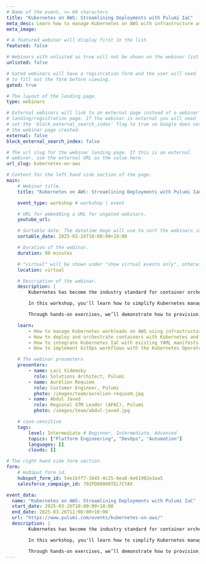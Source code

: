 ```yaml
---
# Name of the event, <= 60 characters
title: "Kubernetes on AWS: Streamlining Deployments with Pulumi IaC"
meta_desc: Learn how to manage Kubernetes on AWS with infrastructure as code. Simplify deployments, automate workloads, and integrate cloud services efficiently.
meta_image:

# A featured webinar will display first in the list.
featured: false

# Webinars with unlisted as true will not be shown on the webinar list
unlisted: false

# Gated webinars will have a registration form and the user will need
# to fill out the form before viewing.
gated: true

# The layout of the landing page.
type: webinars

# External webinars will link to an external page instead of a webinar
# landing/registration page. If the webinar is external you will need
# set the 'block_external_search_index' flag to true so Google does not index
# the webinar page created.
external: false
block_external_search_index: false

# The url slug for the webinar landing page. If this is an external
# webinar, use the external URL as the value here.
url_slug: kubernetes-on-aws

# Content for the left hand side section of the page.
main:
    # Webinar title.
    title: "Kubernetes on AWS: Streamlining Deployments with Pulumi IaC"

    event_type: workshop # workshop | event

    # URL for embedding a URL for ungated webinars.
    youtube_url: 

    # Sortable date. The datetime Hugo will use to sort the webinars in date order.
    sortable_date: 2025-03-26T10:00:00+10:00

    # Duration of the webinar.
    duration: 90 minutes

    # "virtual" will be shown under "show virtual events only", otherwise shown as City, State (seattle, wa)
    location: virtual

    # Description of the webinar.
    description: |
        Kubernetes has become the industry standard for container orchestration, offering scalability and flexibility for cloud-native applications. However, managing Kubernetes—especially across cloud environments—can be complex and time-consuming.

        In this workshop, you'll learn how to simplify Kubernetes management on AWS using infrastructure as code. By leveraging a modern approach, you can define and deploy Kubernetes resources programmatically, reduce reliance on YAML configurations, and integrate cloud services seamlessly.

        Through hands-on exercises, we’ll demonstrate how to provision, configure, and maintain Kubernetes clusters and containerized applications with efficiency and reliability.

    learn:
        - How to manage Kubernetes workloads on AWS using infrastructure as code.
        - How to deploy and orchestrate containers with Kubernetes and Docker providers in a single workflow.
        - How to integrate Kubernetes IaC with existing YAML manifests, Helm charts, and cloud services.
        - How to implement GitOps workflows with the Kubernetes Operator for automated deployments.

    # The webinar presenters
    presenters:
        - name: Laci Videmsky
          role: Solutions Architect, Pulumi
        - name: Aurélien Requiem
          role: Customer Engineer, Pulumi
          photo: /images/team/aurelien-requiem.jpg
        - name: Abdul Javed
          role: Regional GTM Leader (APAC), Pulumi
          photo: /images/team/abdul-javed.jpg

    # case-sensitive
    tags:
        level: Intermediate # Beginner, Intermediate, Advanced
        topics: ["Platform Engineering", "DevOps", "Automation"]
        languages: []
        clouds: []

# The right hand side form section.
form:
    # HubSpot form id.
    hubspot_form_id: 54e1bff7-1645-4c25-8ea8-8e61902e3aa5
    salesforce_campaign_id: 701PQ00000TEL7CYAX

event_data:
  name: "Kubernetes on AWS: Streamlining Deployments with Pulumi IaC"
  start_date: 2025-03-26T10:00:00+10:00
  end_date: 2025-03-26T11:00:00+10:00
  url: "https://www.pulumi.com/events/kubernetes-on-aws/"
  description: |
        Kubernetes has become the industry standard for container orchestration, offering scalability and flexibility for cloud-native applications. However, managing Kubernetes—especially across cloud environments—can be complex and time-consuming.

        In this workshop, you'll learn how to simplify Kubernetes management on AWS using infrastructure as code. By leveraging a modern approach, you can define and deploy Kubernetes resources programmatically, reduce reliance on YAML configurations, and integrate cloud services seamlessly.

        Through hands-on exercises, we’ll demonstrate how to provision, configure, and maintain Kubernetes clusters and containerized applications with efficiency and reliability.
---
```


